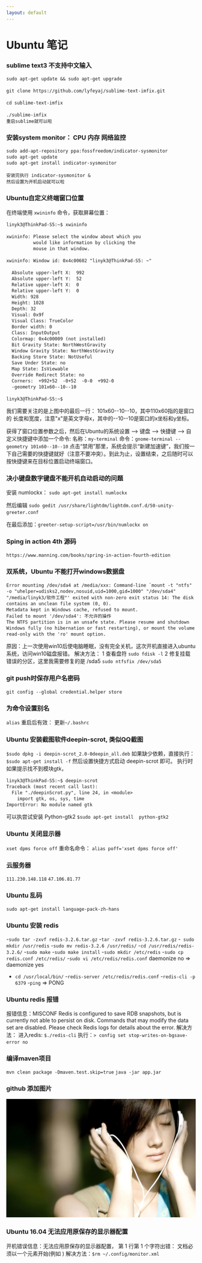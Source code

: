 ```yaml
---
layout: default
---
```


# Ubuntu 笔记

### sublime text3 不支持中文输入
```
sudo apt-get update && sudo apt-get upgrade

git clone https://github.com/lyfeyaj/sublime-text-imfix.git

cd sublime-text-imfix

./sublime-imfix
重启sublime就可以啦
```

### 安装system monitor： CPU 内存 网络监控
```
sudo add-apt-repository ppa:fossfreedom/indicator-sysmonitor
sudo apt-get update
sudo apt-get install indicator-sysmonitor

安装完执行 indicator-sysmonitor &
然后设置为开机启动就可以啦
```

### Ubuntu自定义终端窗口位置
在终端使用 `xwininfo` 命令，获取屏幕位置：
```
linyk3@ThinkPad-S5:~$ xwininfo

xwininfo: Please select the window about which you
          would like information by clicking the
          mouse in that window.

xwininfo: Window id: 0x4c00602 "linyk3@ThinkPad-S5: ~"

  Absolute upper-left X:  992
  Absolute upper-left Y:  52
  Relative upper-left X:  0
  Relative upper-left Y:  0
  Width: 928
  Height: 1028
  Depth: 32
  Visual: 0x9f
  Visual Class: TrueColor
  Border width: 0
  Class: InputOutput
  Colormap: 0x4c00009 (not installed)
  Bit Gravity State: NorthWestGravity
  Window Gravity State: NorthWestGravity
  Backing Store State: NotUseful
  Save Under State: no
  Map State: IsViewable
  Override Redirect State: no
  Corners:  +992+52  -0+52  -0-0  +992-0
  -geometry 101x60--10--10

linyk3@ThinkPad-S5:~$ 

```
我们需要关注的是上图中的最后一行： 101x60--10--10，其中110x60指的是窗口的 长度和宽度，注意"x"是英文字母x，其中的--10--10是窗口的x坐标和y坐标。

获得了窗口位置参数之后，然后在Ubuntu的系统设置 --> 键盘 --> 快捷键 --> 自定义快捷键中添加一个命令:
名称：`my-terminal`
命令：`gnome-terminal --geometry 101x60--10--10`
点击“禁用”那里，系统会提示“新建加速键”，我们按一下自己需要的快捷键就好（注意不要冲突）。到此为止，设置结束，之后随时可以按快捷键来在目标位置启动终端窗口。


### 决小键盘数字键盘不能开机自动启动的问题

安装 numlockx：
`sudo apt-get install numlockx`

然后编辑 `sudo gedit /usr/share/lightdm/lightdm.conf.d/50-unity-greeter.conf`

在最后添加：`greeter-setup-script=/usr/bin/numlockx on`

### Sping in action 4th 源码 
`https://www.manning.com/books/spring-in-action-fourth-edition`


### 双系统，Ubuntu 不能打开windows数据盘
```
Error mounting /dev/sda4 at /media/xxx: Command-line `mount -t "ntfs" -o "uhelper=udisks2,nodev,nosuid,uid=1000,gid=1000" "/dev/sda4" "/media/linyk3/软件工程"' exited with non-zero exit status 14: The disk contains an unclean file system (0, 0).
Metadata kept in Windows cache, refused to mount.
Failed to mount '/dev/sda4': 不允许的操作
The NTFS partition is in an unsafe state. Please resume and shutdown
Windows fully (no hibernation or fast restarting), or mount the volume
read-only with the 'ro' mount option.
```
原因：上一次使用win10后使电脑睡眠，没有完全关机，这次开机直接进入ubuntu系统，访问win10磁盘报错。
解决方法：
1 查看盘符
`sudo fdisk -l`
2 修复挂载错误的分区，这里我需要修复的是 /sda5
`sudo ntfsfix /dev/sda5`

### git push时保存用户名密码
`git config --global credential.helper store`

### 为命令设置别名
`alias`
重启后有效： 更新`~/.bashrc`

### Ubuntu 安装截图软件deepin-scrot, 类似QQ截图
`$sudo dpkg -i deepin-scrot_2.0-0deepin_all.deb`
如果缺少依赖，直接执行：
`$sudo apt-get install -f`
然后设置快捷方式启动 deepin-scrot 即可。
执行时如果提示找不到模块gtk，
```
linyk3@ThinkPad-S5:~$ deepin-scrot
Traceback (most recent call last):
  File "./deepinScrot.py", line 24, in <module>
    import gtk, os, sys, time
ImportError: No module named gtk
```
可以执尝试安装 Python-gtk2
`$sudo apt-get install  python-gtk2`

### Ubuntu 关闭显示器 
`xset dpms force off`
重命名命令：
`alias poff='xset dpms force off'`


### 云服务器
`111.230.148.118`
`47.106.81.77`

### Ubuntu 乱码
`sudo apt-get install language-pack-zh-hans`


### Ubuntu 安装 redis 
 -`sudo tar -zxvf redis-3.2.6.tar.gz`
 -`tar -zxvf redis-3.2.6.tar.gz`
 -` sudo mkdir /usr/redis`
 -`sudo mv redis-3.2.6 /usr/redis/`
 -`cd /usr/redis/redis-3.2.6/`
 -`sudo make`
 -`sudo make install`
 -`sudo mkdir /etc/redis`
 -`sudo cp redis.conf /etc/redis/`
 -`sudo vi /etc/redis/redis.conf` daemonize no  => daemonize  yes
 - `cd /usr/local/bin/`
 -`redis-server /etc/redis/redis.conf`
 -`redis-cli -p 6379`
 -`ping` => PONG


### Ubuntu redis 报错 
报错信息：MISCONF Redis is configured to save RDB snapshots, but is currently not able to persist on disk. Commands that may modify the data set are disabled. Please check Redis logs for details about the error.
解决方法：
进入redis: `$./redis-cli`
执行：`> config set stop-writes-on-bgsave-error no`

### 编译maven项目 
`mvn clean package -Dmaven.test.skip=true`
`java -jar app.jar`


### github 添加图片
![beautiful](https://github.com/lyk2655/hello-world/raw/master/img/beautiful.jpg)


### Ubuntu 16.04 无法应用原保存的显示器配置 
开机错误信息：无法应用原保存的显示器配置， 
第 1 行第 1 个字符出错： 文档必须以一个元素开始(例如 <book>)
解决方法：`$rm ~/.config/monitor.xml`